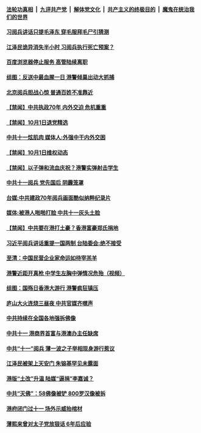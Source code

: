 ####  [法轮功真相](../../../../basic/blob/master/README.md?t=10020401) &nbsp;|&nbsp; [九评共产党](../../../../9ping.md/blob/master/README.md?t=10020401) &nbsp;|&nbsp; [解体党文化](../../../../jtdwh.md/blob/master/README.md?t=10020401)  &nbsp;|&nbsp; [共产主义的终极目的](../../../../gczydzjmd.md/blob/master/README.md?t=10020401) &nbsp;|&nbsp; [魔鬼在统治我们的世界](../../../../mgztzwmdsj.md/blob/master/README.md?t=10020401) 

#### [习阅兵讲话只提毛泽东 穿毛服拜毛尸引猜测](../pages/prog204/a102677285.md?t=10020401) 

#### [江泽民诡异消失半小时 习阅兵执行死亡预案？](../pages/prog204/a102677247.md?t=10020401) 

#### [百度浏览器停止服务 高管陆续离职](../pages/prog204/a102677260.md?t=10020401) 

#### [组图：反送中最血腥一日 港警倾巢出动大抓捕](../pages/prog204/a102677141.md?t=10020401) 

#### [北京阅兵胆战心惊 普通百姓不准靠近](../pages/prog204/a102677212.md?t=10020401) 

#### [【禁闻】中共执政70年 内外交迫 危机重重](../pages/prog204/a102677016.md?t=10020401) 


#### [【禁闻】10月1日退党精选](../pages/prog204/a102677062.md?t=10020401) 

#### [中共十一炫肌肉 媒体人:外强中干内外交困](../pages/prog204/a102677021.md?t=10020401) 

#### [【禁闻】10月1日维权动态](../pages/prog204/a102677040.md?t=10020401) 

#### [【禁闻】以子弹和流血庆祝？港警实弹射击学生](../pages/prog204/a102677023.md?t=10020401) 

#### [中共十一阅兵 党先国后 阴霾笼罩](../pages/prog204/a102676991.md?t=10020401) 

#### [台媒:中共建政70年阅兵画面酷似纳粹纪录片](../pages/prog204/a102676987.md?t=10020401) 

#### [媒体:被港人啪啪打脸 中共十一灰头土脸](../pages/prog204/a102676965.md?t=10020401) 

#### [【禁闻】中共要在港打土豪？香港富豪郑氏捐地](../pages/prog204/a102676946.md?t=10020401) 

#### [习近平阅兵讲话重提一国两制 台陆委会:绝不接受](../pages/prog204/a102676842.md?t=10020401) 

#### [至清：中国民营企业家命运如待宰羔羊](../pages/prog204/a102676738.md?t=10020401) 

#### [港警近距开真枪 中学生左胸中弹情况危殆（视频）](../pages/prog204/a102676714.md?t=10020401) 

#### [组图：国殇日香港大游行 港警疯狂镇压](../pages/prog204/a102676636.md?t=10020401) 

#### [庐山大火连烧三昼夜 中共官媒齐噤声](../pages/prog204/a102676683.md?t=10020401) 

#### [中共持续在全国各地强拆佛像](../pages/prog204/a102676629.md?t=10020401) 

#### [中共十一 港商界首富与港澳办主任缺席](../pages/prog204/a102676620.md?t=10020401) 


#### [中共“十一”阅兵 薄一波之子举相现身游行惹议](../pages/prog204/a102676572.md?t=10020401) 

#### [江泽民被架上天安门 朱镕基罕见未露面](../pages/prog204/a102676550.md?t=10020401) 

#### [港版“土改”升温 陆媒“逼捐”李嘉诚？](../pages/prog204/a102676067.md?t=10020401) 

#### [中共“灭佛”：58佛像被铲 800罗汉像被拆](../pages/prog204/a102676538.md?t=10020401) 

#### [港府闭门过十一 场外示威抬棺材](../pages/prog204/a102676517.md?t=10020401) 

#### [薄熙来曾对太子党放狠话 6年后应验](../pages/prog204/a102676493.md?t=10020401) 

